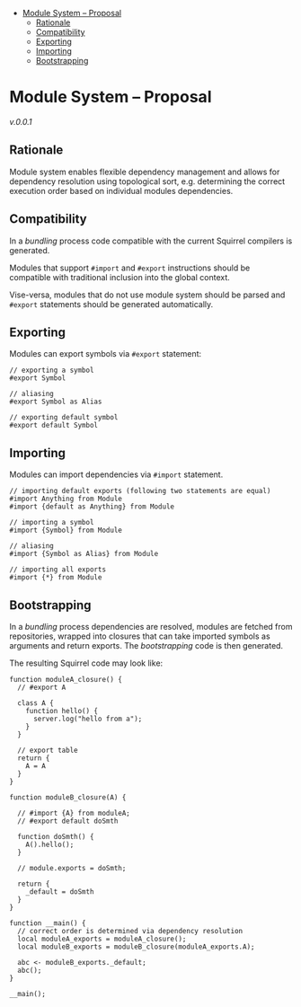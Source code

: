 <!-- START doctoc generated TOC please keep comment here to allow auto update -->
<!-- DON'T EDIT THIS SECTION, INSTEAD RE-RUN doctoc TO UPDATE -->


- [Module System – Proposal](#module-system-%E2%80%93-proposal)
  - [Rationale](#rationale)
  - [Compatibility](#compatibility)
  - [Exporting](#exporting)
  - [Importing](#importing)
  - [Bootstrapping](#bootstrapping)

<!-- END doctoc generated TOC please keep comment here to allow auto update -->

# Module System – Proposal

*v.0.0.1*

## Rationale

Module system enables flexible dependency management and allows for dependency resolution using topological sort, e.g. determining the correct execution order based on individual modules dependencies.

## Compatibility

In a *bundling* process code compatible with the current Squirrel compilers is generated.

Modules that support `#import` and `#export` instructions should be compatible with traditional inclusion into the global context.

Vise-versa, modules that do not use module system should be parsed and `#export` statements should be generated automatically.

## Exporting

Modules can export symbols via `#export` statement:

```squirrel
// exporting a symbol
#export Symbol

// aliasing
#export Symbol as Alias

// exporting default symbol
#export default Symbol
```

## Importing

Modules can import dependencies via `#import` statement.

```squirrel
// importing default exports (following two statements are equal)
#import Anything from Module
#import {default as Anything} from Module

// importing a symbol
#import {Symbol} from Module

// aliasing
#import {Symbol as Alias} from Module

// importing all exports
#import {*} from Module
```

## Bootstrapping

In a *bundling* process dependencies are resolved, modules are fetched from repositories, wrapped into closures that can take imported symbols as arguments and return exports. The *bootstrapping* code is then generated.

The resulting Squirrel code may look like:

```squirrel
function moduleA_closure() {
  // #export A

  class A {
    function hello() {
      server.log("hello from a");
    }
  }

  // export table
  return {
    A = A
  }
}

function moduleB_closure(A) {

  // #import {A} from moduleA;
  // #export default doSmth

  function doSmth() {
    A().hello();
  }

  // module.exports = doSmth;

  return {
    _default = doSmth
  }
}

function __main() {
  // correct order is determined via dependency resolution
  local moduleA_exports = moduleA_closure();
  local moduleB_exports = moduleB_closure(moduleA_exports.A);

  abc <- moduleB_exports._default;
  abc();
}

__main();
```
